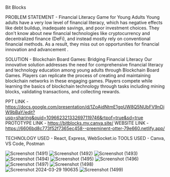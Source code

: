 Bit Blocks 

PROBLEM STATEMENT - Financial Literacy Game for Young Adults 
Young adults have a very low level of financial literacy, which has negative effects like debt buildup, inadequate savings, and poor investment choices. They don't know about new financial technologies like cryptocurrency and decentralized finance (DeFi), and instead mostly rely on conventional financial methods. As a result, they miss out on opportunities for financial innovation and advancement .

SOLUTION - Blockchain Board Games: Bridging Financial Literacy
Our innovative solution addresses the need for comprehensive financial literacy and technology education among young adults through Blockchain Board Games. Players can replicate the process of creating and maintaining blockchain networks in these engaging games. Players compete while learning the basics of blockchain technology through tasks including mining blocks, validating transactions, and collecting rewards. 

PPT LINK - https://docs.google.com/presentation/d/1ZoAjdNtmE1gpUW8Q5NUbFV9nDiW9bBaY/edit?usp=sharing&ouid=109662321332697119746&rtpof=true&sd=true
PROTOTYPE LINK - https://bitblocks.my.canva.site/
WEBSITE LINK - https://6606bd8c773f52f7365ec458--preeminent-otter-79e660.netlify.app/

TECHNOLOGY USED - React, Express, WebSocket.io
TOOLS USED - Canva, VS Code, Postman

![Screenshot (1491)](https://github.com/VaibhavSingh2004/bitblocks/assets/112901539/cc6c74a0-ce84-49e1-87f7-0587139b1dc6)
![Screenshot (1492)](https://github.com/VaibhavSingh2004/bitblocks/assets/112901539/4f8fef5c-e1da-4c18-b8f6-2bf489af2585)
![Screenshot (1493)](https://github.com/VaibhavSingh2004/bitblocks/assets/112901539/db420ef5-b19a-4fa6-8a98-3643e6cab4d3)
![Screenshot (1494)](https://github.com/VaibhavSingh2004/bitblocks/assets/112901539/7568612e-d38e-49bc-b5e3-a9cc257a4cd7)
![Screenshot (1495)](https://github.com/VaibhavSingh2004/bitblocks/assets/112901539/15223cac-ff85-4b01-b0d0-2a7b5fbb6939)
![Screenshot (1496)](https://github.com/VaibhavSingh2004/bitblocks/assets/112901539/e86b823c-a5e9-4e41-b968-242f1d78798a)
![Screenshot (1497)](https://github.com/VaibhavSingh2004/bitblocks/assets/112901539/c4adb4c3-0abe-4376-88ad-78645f761491)
![Screenshot (1498)](https://github.com/VaibhavSingh2004/bitblocks/assets/112901539/bdc29f39-7250-464d-bfc2-f08c130d5f92)
![Screenshot 2024-03-29 190635](https://github.com/VaibhavSingh2004/bitblocks/assets/112901539/646d58ef-9814-436b-8e0d-5f7c0aedac45)
![Screenshot (1499)](https://github.com/VaibhavSingh2004/bitblocks/assets/112901539/5be70315-ab5c-4986-9c65-720bf75ecce4)

